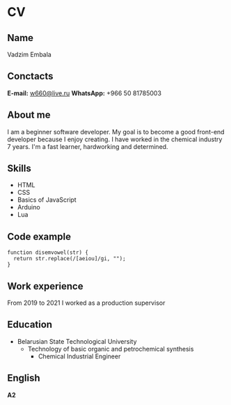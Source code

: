 # CV

## Name
Vadzim Embala

## Conctacts
**E-mail:** w660@live.ru
**WhatsApp:** +966 50 81785003

## About me
I am a beginner software developer. My goal is to become a good front-end developer because I enjoy creating. I have worked in the chemical industry 7 years. I'm a fast learner, hardworking and determined.

## Skills
* HTML 
* CSS 
* Basics of JavaScript 
* Arduino 
* Lua

## Code example
```
function disemvowel(str) {
  return str.replace(/[aeiou]/gi, "");
}
```

## Work experience
From 2019 to 2021 I worked as a production supervisor

## Education
* Belarusian State Technological University
    * Technology of basic organic and petrochemical synthesis
        * Chemical Industrial Engineer

## English
**A2**
